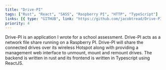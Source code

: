 ```yaml
---
title: "Drive-PI"
tags: ["Rust", "React", "SASS", "Raspberry PI", "HTTP", "TypeScript"]
links: [{ type: "GITHUB", link: "https://github.com/jacobtread/Drive-PI" }]
priority: 4
---
```


Drive-PI is an application I wrote for a school assessment. Drive-PI acts as a network file share running on a Raspberry PI. Drive-PI will share the connected drives over its wireless Hotspot along with providing a management web interface to unmount, mount and remount drives. The backend is written in rust and its frontend is written in Typescript using ReactJS.
